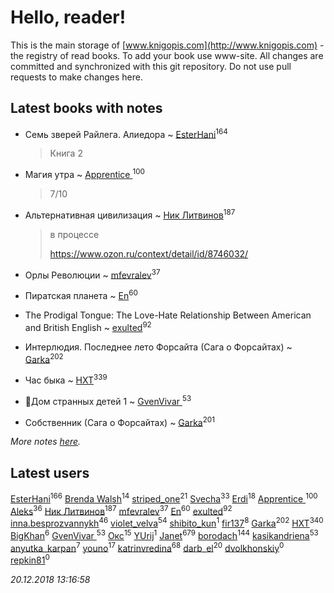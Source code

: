 # Hello, reader!
This is the main storage of [www.knigopis.com](http://www.knigopis.com) - the registry of read books.
To add your book use www-site. All changes are committed and synchronized with this git repository.
Do not use pull requests to make changes here.


## Latest books with notes
* Семь зверей Райлега. Алиедора ~ [EsterHani](users/305/30558181-vkontakte)<sup>164</sup>
    > Книга 2

* Магия утра ~ [Apprentice ](users/528/52821952-vkontakte)<sup>100</sup>
    > 7/10

* Альтернативная цивилизация ~ [Ник Литвинов](users/241/241974816-vkontakte)<sup>187</sup>
    > в процессе
    > 
    > https://www.ozon.ru/context/detail/id/8746032/

* Орлы Революции ~ [mfevralev](users/140/140966150-vkontakte)<sup>37</sup>

* Пиратская планета ~ [En](users/333/333646551-vkontakte)<sup>60</sup>

* The Prodigal Tongue: The Love-Hate Relationship Between American and British English ~ [exulted](users/100/100599204551896265722-google)<sup>92</sup>

* Интерлюдия. Последнее лето Форсайта (Сага о Форсайтах) ~ [Garka](users/115/115753719718250012620-google)<sup>202</sup>

* Час быка ~ [HXT](users/100/100002563462782-facebook)<sup>339</sup>

* 🔸️Дом странных детей 1 ~ [GvenVivar ](users/158/158266434925901-facebook)<sup>53</sup>

* Собственник (Сага о Форсайтах) ~ [Garka](users/115/115753719718250012620-google)<sup>201</sup>


_More notes [here](latest_books_with_notes.md)._


## Latest users
[EsterHani](users/305/30558181-vkontakte)<sup>166</sup> 
[Brenda Walsh](users/176/17633272-vkontakte)<sup>14</sup> 
[striped_one](users/249/249815548-vkontakte)<sup>21</sup> 
[Svecha](users/118/118041836581529110049-google)<sup>33</sup> 
[Erdi](users/104/104289450206538776186-googleplus)<sup>18</sup> 
[Apprentice ](users/528/52821952-vkontakte)<sup>100</sup> 
[Aleks](users/117/117835844513813219393-google)<sup>36</sup> 
[Ник Литвинов](users/241/241974816-vkontakte)<sup>187</sup> 
[mfevralev](users/140/140966150-vkontakte)<sup>37</sup> 
[En](users/333/333646551-vkontakte)<sup>60</sup> 
[exulted](users/100/100599204551896265722-google)<sup>92</sup> 
[inna.besprozvannykh](users/733/73323849-yandex)<sup>46</sup> 
[violet_velva](users/116/116961712580551399099-google)<sup>54</sup> 
[shibito_kun](users/108/108836037074542338532-google)<sup>1</sup> 
[fir137](users/176/176805114-yandex)<sup>8</sup> 
[Garka](users/115/115753719718250012620-google)<sup>202</sup> 
[HXT](users/100/100002563462782-facebook)<sup>340</sup> 
[BigKhan](users/117/117259947-yandex)<sup>6</sup> 
[GvenVivar ](users/158/158266434925901-facebook)<sup>53</sup> 
[Окс](users/102/102536471289425216982-google)<sup>15</sup> 
[YUrij](users/108/108412189296732059814-google)<sup>1</sup> 
[Janet](users/108/108113656204404967440-google)<sup>679</sup> 
[borodach](users/157/15706320-vkontakte)<sup>144</sup> 
[kasikandriena](users/152/152488954-vkontakte)<sup>53</sup> 
[anyutka_karpan](users/597/59793548-vkontakte)<sup>7</sup> 
[youno](users/302/302928912-vkontakte)<sup>17</sup> 
[katrinvredina](users/233/2336755-vkontakte)<sup>68</sup> 
[darb_el](users/184/184135339-vkontakte)<sup>20</sup> 
[dvolkhonskiy](users/117/117662687202998325024-google)<sup>0</sup> 
[repkin81](users/107/107838184695967300213-google)<sup>0</sup> 


_20.12.2018 13:16:58_
